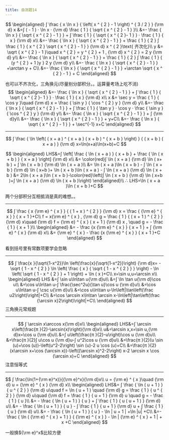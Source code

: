 ```yaml
---
title: 自测题14
---
```


$$
\begin{aligned}
∫ \frac { x \ln x } { \left( x ^ { 2 } - 1 \right) ^ { 3 / 2 } } {\rm d} x
&=∫ ( - 1 ) ⋅ \ln x ⋅ {\rm d} \frac { 1 } { \sqrt { x ^ { 2 } - 1 } }\\
&=- \frac { \ln x } { \sqrt { x ^ { 2 } - 1 } } + ∫ \frac { 1 } { \sqrt { x ^ { 2 }- 1 } } ⋅ \frac { 1 } { x } {\rm d} x\\
&=- \frac { \ln x } { \sqrt { x ^ { 2 } - 1 } } + \frac { 1 } { 2 } ∫ \frac { 1 } { x ^ { 2 } \sqrt { x ^ { 2 } - 1 } } {\rm d} x ^ { 2 }\text{ 齐次化}\\
y &= \sqrt { x ^ { 2 } - 1 }\quad x ^ { 2 } = y ^ { 2 } + 1 , {\rm d} x ^ { 2 } = 2 y {\rm d} y\\
&=- \frac { \ln x } { \sqrt { x ^ { 2 } - 1 } } + \frac { 1 } { 2 } ∫ \frac { 1 } { (y ^ { 2 } + 1 )y } 2 y {\rm d} y\\
&=- \frac { \ln x } { \sqrt { x ^ { 2 } - 1 } } +\arctan y + C\\
&=- \frac { \ln x } { \sqrt { x ^ { 2 } - 1 } } +\arctan \sqrt { x ^ { 2 } - 1 } + C
\end{aligned}
$$

也可以不齐次化，三角换元(尽量别分部积分。。运算量考场上吃不消)
$$
\begin{aligned}
&=- \frac { \ln x } { \sqrt { x ^ { 2 } - 1 } } + ∫ \frac { 1 } { \sqrt { x ^ { 2 }- 1 } } ⋅ \frac { 1 } { x } {\rm d} x\\
x &= \sec y = \frac { 1 } { \cos y }\quad {\rm d} x = \frac { \sin y } { \cos ^ { 2 } y } {\rm d} y\\
&=- \frac { \ln x } { \sqrt { x ^ { 2 } - 1 } } + ∫ \frac { 1 } { \tan y } ⋅ \cos y ⋅ \frac { \sin y } { \cos ^ { 2 } y } {\rm d} y\\
&=- \frac { \ln x } { \sqrt { x ^ { 2 } - 1 } } + ∫ {\rm d}y\\
&=- \frac { \ln x } { \sqrt { x ^ { 2 } - 1 } } + y+C\\
&=- \frac { \ln x } { \sqrt { x ^ { 2 } - 1 } } + \sec^{-1} x+C
\end{aligned}
$$

---

$$
∫ \frac { \ln \left( ( x + a ) ^ { x + a } ( x + b ) ^ { x + b } \right) } { ( x + b ) ( x + a ) } {\rm d} x=\ln(x+a)\ln(x+b)+C
$$

$$
\begin{aligned}
LHS&=∫ \left[ \frac { \ln ( x + a ) } { x + b } + \frac { \ln ( x + b ) } { x + a } \right] {\rm d} x\\
&= \color{red}∫ \ln ( x + a ) {\rm d} \ln ( x+ b ) + ∫ \ln ( x + b ) {\rm d} \ln ( x + a )\\
&= \ln ( x + a )\ln ( x + b ) - ∫ \ln ( x + b ) {\rm d} \ln ( x+b )+ \ln ( x + b )\ln ( x + a ) - ∫ \ln ( x + a ) {\rm d} \ln ( x + b )
&= 2\ln ( x + a )\ln ( x + b )-\color{red}\left(∫ \ln ( x + b ) {\rm d} \ln ( x+b )+∫ \ln ( x + a ) {\rm d} \ln ( x + b )\right)
\end{aligned}\\
∴ LHS=\ln ( x + a )\ln ( x + b )+C
$$

两个分部积分互相抵消是真的难想。。

---

$$
∫ \frac { x {\rm e} ^ { x } } { ( 1 + x ) ^ { 2 } } {\rm d} x = \frac { {\rm e} ^ { x } } { x + 1 }+C\\
f = x{\rm e} ^ { x } , {\rm d} g = \frac { 1 } { ( x + 1 ) ^ { 2 } } {\rm d} x\quad
 {\rm d} f = {\rm e} ^ { x } ( x + 1 ) {\rm d} x , \quad g = - \frac { 1 } { x + 1 }\\
 \begin{aligned}
&= - \frac {x {\rm e} ^ { x } } { x + 1 } + ∫ {\rm e} ^ { x } {\rm d} x\\
&= {\rm e} ^ { x } - \frac {x {\rm e} ^ { x } } { x + 1 }+C
\end{aligned}
$$

看到括号里有常数项要学会忽略

---

$$
∫ \frac{x }{\sqrt{1-x^2}}\ln \left(\frac{x}{\sqrt{1-x^2}}\right) {\rm d}x= - \sqrt { 1 - x ^ { 2 } } \ln \left( \frac { x } { \sqrt { 1 - x ^ { 2 } } } \right) - \ln \left( \sqrt { 1 - x ^ { 2 } } + 1 \right) + \ln ( x )+C\\
x=\sin u,u=\arcsin x\\
\begin{aligned}
LHS
&=∫ \sin u\ln\tan u{\rm d}u\\
&=∫ \ln \tan u{\rm d}\cos u\\
&=\cos u\ln\tan u-∫ \frac{\sec^2u}{\tan u}\cos u {\rm d}u\\
&=\cos u\ln\tan u-∫ \csc u{\rm d}u\\
&=\cos u\ln\tan u-\ln\left|\tan\left(\frac u2\right)\right|+C\\
&=\cos \arcsin x\ln\tan \arcsin x-\ln\left|\tan\left(\frac {\arcsin x}2\right)\right|+C\\
\end{aligned}
$$
三角换元常规题

---

$$
∫ \arcsin x\arccos x{\rm d}x\\
\begin{aligned}
LHS&=∫ \arcsin x\left(\frac{π }{2}-\arcsin(x)\right){\rm d}x\\
u&=\arcsin x,x=\sin u,{\rm d}x=\cos u {\rm d}u\\
&=∫ u\left(\frac{π }{2}-u\right)\cos u {\rm d}u\\
&=\frac{π }{2}∫ u\cos u {\rm d}u-∫ u^2\cos u {\rm d}u\\
&=\frac{π }{2}(u \sin (u)+\cos (u))-\left(u^2-2\right) \sin (u)-2 u \cos (u)+C\\
&=\frac{π }{2}(x\arcsin x+\cos (\arcsin x))-\left((\arcsin x)^2-2\right) x-2 \arcsin x \cos (\arcsin x)+C
\end{aligned}
$$
注意恒等式

---

$$
∫ \frac{\ln(1+{\rm e}^x)}{{\rm e}^x}{\rm d}x\\
u = {\rm e} ^ { x }\quad {\rm d} u = {\rm e} ^ { x } {\rm d} x\\
\begin{aligned}
LHS&= ∫ \frac { \ln ( u + 1 ) } { u ^ { 2 } } {\rm d} u\quad
f = \ln ( u + 1 ) \quad {\rm d} g = \frac { 1 } { u ^ { 2 } } {\rm d} u\quad
{\rm d} f = \frac { 1 } { u + 1 } {\rm d} u \quad g = - \frac { 1 } { u }\\
&= - \frac { \ln ( u + 1 ) } { u } + ∫ \frac { 1 } { u ( u + 1 ) } {\rm d} u\\
&= - \frac { \ln ( u + 1 ) } { u } - ∫ \frac { 1 } { u + 1 } {\rm d} u + ∫ \frac { 1 } { u } {\rm d} u\\
&= - \frac { \ln ( u + 1 ) } { u } - \ln | u + 1 | +\ln |u| +C\\
&=- \frac { \ln ( {\rm e} ^ { x } + 1 ) } { {\rm e} ^ { x } } - \ln | {\rm e} ^ { x } + 1 | + x +C
\end{aligned}
$$

一般换${\rm e}^x$比较方便
